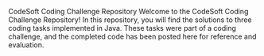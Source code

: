 CodeSoft Coding Challenge Repository
Welcome to the CodeSoft Coding Challenge Repository! In this repository, you will find the solutions to three coding tasks implemented in Java. These tasks were part of a coding challenge, and the completed code has been posted here for reference and evaluation.
